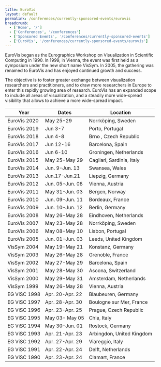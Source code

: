 ```yaml
---
title: EuroVis
layout: default
permalink: /conferences/currently-sponsored-events/eurovis
breadcrumb:
  - ['Home', '/']
  - ['Conferences', '/conferences']
  - ['Sponsored Events', '/conferences/currently-sponsored-events']
  - ['EuroVis', '/conferences/currently-sponsored-events/eurovis']
---
```


EuroVis began as the Eurographics Workshop on Visualization in Scientific Computing in 1990. In 1999, in Vienna, the event was first held as a symposium under the new short name VisSym. In 2005, the gathering was renamed to EuroVis and has enjoyed continued growth and success.

The objective is to foster greater exchange between visualization researchers and practitioners, and to draw more researchers in Europe to enter this rapidly growing area of research. EuroVis has an expanded scope to include all areas of visualization, and a steadily more wide-spread visibility that allows to achieve a more wide-spread impact.
 
| Year | Dates   | Location | 
|--------------|-----------------|---------------------------|
| EuroVis 2020 | May 25-29   | Norrköping, Sweden |  
| EuroVis 2019 | Jun 3-7  | Porto, Portugal |  
| EuroVis 2018 | Jun 4-8   | Brno , Czech Republic|  
| EuroVis 2017 | Jun 12-16   | Barcelona, Spain |  
| EuroVis 2016 | Jun 6-10   | Groningen, Netherlands |  
| EuroVis 2015 | May 25-May 29   | Cagliari, Sardinia, Italy | 
| EuroVis 2014 | Jun. 9-Jun. 13  | Swansea, Wales            | 
| EuroVis 2013 | Jun.17-Jun.21   | Liepzig, Germany          | 
| EuroVis 2012 | Jun. 05-Jun. 08 | Vienna, Austria           | 
| EuroVis 2011 | May 31-Jun. 03  | Bergen, Norway            | 
| EuroVis 2010 | Jun. 09-Jun. 11 | Bordeaux, France          | 
| EuroVis 2009 | Jun. 10-Jun. 12 | Berlin, Germany           | 
| EuroVis 2008 | May 26-May 28   | Eindhoven, Netherlands    | 
| EuroVis 2007 | May 23-May 28   | Norrköping, Sweden        | 
| EuroVis 2006 | May 08-May 10   | Lisbon, Portugal          | 
| EuroVis 2005 | Jun. 01-Jun. 03 | Leeds, United Kingdom     | 
| VisSym 2004  | May 19-May 21   | Konstanz, Germany         | 
| VisSym 2003  | May 26-May 28   | Grenoble, France          | 
| VisSym 2002  | May 27-May 29   | Barcelona, Spain          | 
| VisSym 2001  | May 28-May 30   | Ascona, Switzerland       | 
| VisSym 2000  | May 29-May 31   | Amsterdam, Netherlands    | 
| VisSym 1999  | May 26-May 28   | Vienna, Austria           | 
| EG ViSC 1998 | Apr. 20-Apr. 22 | Blaubeuren, Germany       | 
| EG ViSC 1997 | Apr. 28-Apr. 30 | Boulogne sur Mer, France  |
| EG ViSC 1996 | Apr. 23-Apr. 25 | Prague, Czech Republic    | 
| EG ViSC 1995 | May 03- May 05  | Chia, Italy               | 
| EG ViSC 1994 | May 30-Jun. 01  | Rostock, Germany          |
| EG ViSC 1993 | Apr. 21-Apr. 23 | Arbingdon, United Kingdom |
| EG ViSC 1992 | Apr. 27-Apr. 29 | Viareggio, Italy          | 
| EG ViSC 1991 | Apr. 22-Apr. 24 | Delft, Netherlands        |
| EG ViSC 1990 | Apr. 23-Apr. 24 | Clamart, France           |
